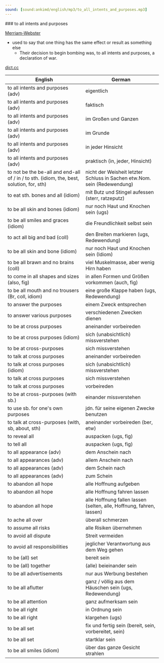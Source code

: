 ```yaml
---
sound: [sound:ankimd/english/mp3/to_all_intents_and_purposes.mp3]
---
```


\### to all intents and purposes

[Merriam-Webster](https://www.merriam-webster.com/dictionary/to+all+intents+and+purposes)

- used to say that one thing has the same effect or result as something else
    - Their decision to begin bombing was, to all intents and purposes, a declaration of war.

[dict.cc](https://www.dict.cc/to+all+intents+and+purposes)

| English        | German       |
| -------------- | ------------ |
| to all intents and purposes (adv) | eigentlich |
| to all intents and purposes (adv) | faktisch |
| to all intents and purposes (adv) | im Großen und Ganzen |
| to all intents and purposes (adv) | im Grunde |
| to all intents and purposes (adv) | in jeder Hinsicht |
| to all intents and purposes (adv) | praktisch (in, jeder, Hinsicht) |
| to not be the be-all and end-all of / in / to sth. (idiom, the, best, solution, for, sth) | nicht der Weisheit letzter Schluss in Sachen etw.Nom. sein (Redewendung) |
| to eat sth. bones and all (idiom) | mit Butz und Stingel aufessen (sterr, ratzeputz) |
| to be all skin and bones (idiom) | nur noch Haut und Knochen sein (ugs) |
| to be all smiles and graces (idiom) | die Freundlichkeit selbst sein |
| to act all big and bad (coll) | den Breiten markieren (ugs, Redewendung) |
| to be all skin and bone (idiom) | nur noch Haut und Knochen sein (Idiom) |
| to be all brawn and no brains (coll) | viel Muskelmasse, aber wenig Hirn haben |
| to come in all shapes and sizes (also, fig) | in allen Formen und Größen vorkommen (auch, fig) |
| to be all mouth and no trousers (Br, coll, idiom) | eine große Klappe haben (ugs, Redewendung) |
| to answer the purposes | einem Zweck entsprechen |
| to answer various purposes | verschiedenen Zwecken dienen |
| to be at cross purposes | aneinander vorbeireden |
| to be at cross purposes (idiom) | sich (unabsichtlich) missverstehen |
| to be at cross-purposes | sich missverstehen |
| to talk at cross purposes | aneinander vorbeireden |
| to talk at cross purposes (idiom) | sich (unabsichtlich) missverstehen |
| to talk at cross purposes | sich missverstehen |
| to talk at cross purposes | vorbeireden |
| to be at cross-purposes (with sb.) | einander missverstehen |
| to use sb. for one's own purposes | jdn. für seine eigenen Zwecke benutzen |
| to talk at cross-purposes (with, sb, about, sth) | aneinander vorbeireden (ber, etw) |
| to reveal all | auspacken (ugs, fig) |
| to tell all | auspacken (ugs, fig) |
| to all appearance (adv) | dem Anschein nach |
| to all appearances (adv) | allem Anschein nach |
| to all appearances (adv) | dem Schein nach |
| to all appearances (adv) | zum Schein |
| to abandon all hope | alle Hoffnung aufgeben |
| to abandon all hope | alle Hoffnung fahren lassen |
| to abandon all hope | alle Hoffnung fallen lassen (selten, alle, Hoffnung, fahren, lassen) |
| to ache all over | überall schmerzen |
| to assume all risks | alle Risiken übernehmen |
| to avoid all dispute | Streit vermeiden |
| to avoid all responsibilities | jeglicher Verantwortung aus dem Weg gehen |
| to be (all) set | bereit sein |
| to be (all) together | (alle) beieinander sein |
| to be all advertisements | nur aus Werbung bestehen |
| to be all aflutter | ganz / völlig aus dem Häuschen sein (ugs, Redewendung) |
| to be all attention | ganz aufmerksam sein |
| to be all right | in Ordnung sein |
| to be all right | klargehen (ugs) |
| to be all set | fix und fertig sein (bereit, sein, vorbereitet, sein) |
| to be all set | startklar sein |
| to be all smiles (idiom) | über das ganze Gesicht strahlen |
